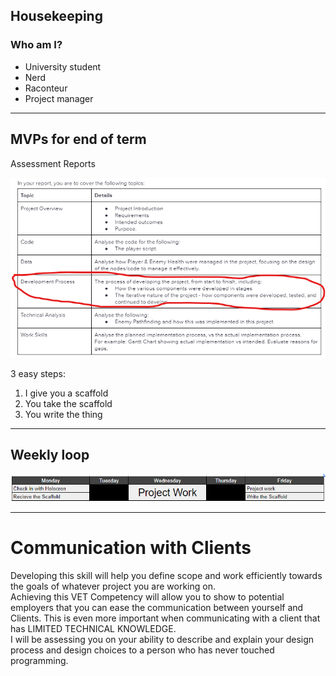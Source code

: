 ## Housekeeping

### Who am I?

- University student
- Nerd
- Raconteur
- Project manager

---

## MVPs for end of term

Assessment Reports

![](Pre-service/Images/Assessment%2011%20.png)

3 easy steps:
1. I give you a scaffold
2. You take the scaffold
3. You write the thing

---

## Weekly loop

![](Pre-service/Images/11%20Teaching%20Loop.png)

---

# Communication with Clients

Developing this skill will help you define scope and work efficiently towards the goals of whatever project you are working on.
<br>
Achieving this VET Competency will allow you to show to potential employers that you can ease the communication between yourself and Clients. This is even more important when communicating with a client that has LIMITED TECHNICAL KNOWLEDGE.
<br>
I will be assessing you on your ability to describe and explain your design process and design choices to a person who has never touched programming.